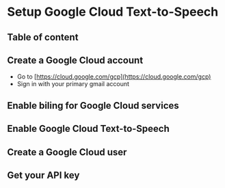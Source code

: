 # Setup Google Cloud Text-to-Speech
## Table of content
## Create a Google Cloud account
* Go to [https://cloud.google.com/gcp](https://cloud.google.com/gcp)
* Sign in with your primary gmail account
## Enable biling for Google Cloud services
## Enable Google Cloud Text-to-Speech
## Create a Google Cloud user
## Get your API key
